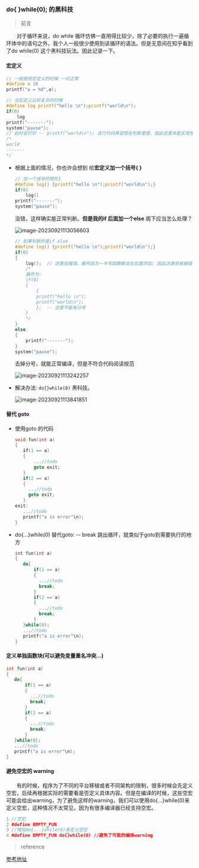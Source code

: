 ### do{ }while(0); 的黑科技

> 前言

&emsp;&emsp;对于循环来说，do while 循环仿佛一直用得比较少，除了必要的执行一遍循环体中的语句之外，我个人一般很少使用到该循环的语法。但是无意间在知乎看到了do while(0) 这个黑科技玩法。因此记录一下。



#### 宏定义

```c
// 一般使用宏定义的时候 一切正常
#define a 10
printf("a = %d",a);

// 当宏定义比较复杂的时候
#define log printf("hello \n");printf("world\n");
if(0)
    log
printf("-------");
system("pause");
// 此时会打印 -- printf("world\n"); 该行代码希望放在判断里面，因此这里未能实现想要的操作
/* 
world
-------
*/

```

- 根据上面的情况，你也许会想到 给**宏定义加一个括号{ }**

  ```c
  // 加一个括号的情形1
  #define log() {printf("hello \n");printf("world\n");}
  if(0)
      log()
  printf("-------");
  system("pause");
  
  ```

  没错，这样确实能正常判断。**但是我的if 后面加一个else** 阁下应当怎么处理？

  ![image-20230921113056603](https://dearliao.oss-cn-shenzhen.aliyuncs.com/Note/picture/202309211200981.png)
  
  ```c
  // 如果判断的是if else 
  #define log() {printf("hello \n");printf("world\n");}
  if(0)
  {
      log();  // 这里会报错，展开因为一半写函数都会在后面添加; 因此这类容易报错
      /*
      展开为:
      if(0)
      {
          {
          printf("hello \n");
          printf("world\n");
          };  -- 这里不能有分号
      }
      */
  }
  else
  {
      printf("-------");
  }
  system("pause");
  ```
  
  去掉分号，就能正常编译，但是不符合代码阅读规范
  
  ![image-20230921113242257](https://dearliao.oss-cn-shenzhen.aliyuncs.com/Note/picture/202309211200982.png)

- 解决办法: `do{}while(0)`  黑科技。

  ![image-20230921113841851](https://dearliao.oss-cn-shenzhen.aliyuncs.com/Note/picture/202309211200983.png)



#### 替代 goto

- 使用goto 的代码

  ```c++
  void fun(int a)
  {
     if(1 == a)
     {
         ...//todo
         goto exit;
     }
     if(2 == a)
     {
       ...//todo
       goto exit;
     }
  exit:
     ...//todo
     printf("a is error"\n);
  }
  ```

- do{...}while(0) 替代goto:   -- break 跳出循环，就类似于goto到需要执行的地方

  ```c++
  int fun(int a)
  {
     do{
         if(1 == a)
         {
           ...//todo
           break;
         }
         if(2 == a)
         {
           ...//todo
           break;
         }
     }while(0);
     ...//todo
     printf("a is error"\n);
  }
  ```

  

#### 定义单独函数块(可以避免变量重名冲突...)

```c++
int fun(int a)
{
   do{
       if(1 == a)
       {
         ...//todo
         break;
       }
       if(2 == a)
       {
         ...//todo
         break;
       }
   }while(0);
   ...//todo
   printf("a is error"\n);
}
```



#### 避免空宏的 warning

&emsp;&emsp;有的时候，程序为了不同的平台移植或者不同架构的限制，很多时候会先定义空宏，后续再根据实际的需要看是否定义具体内容。但是在编译的时候，这些空宏可能会给出warning，为了避免这样的warning，我们可以使用do{...}while(0)来定义空宏，这种情况不太常见，因为有很多编译器已经支持空宏。

```C++
1 //空宏
2 #define EMPTY_FUN
3 //增加do{...}while(0)来定义空宏
4 #define EMPTY_FUN do{}while(0) //避免了可能的编译warning
```



> reference

[参考地址](https://www.cnblogs.com/Sharemaker/p/17142670.html)


